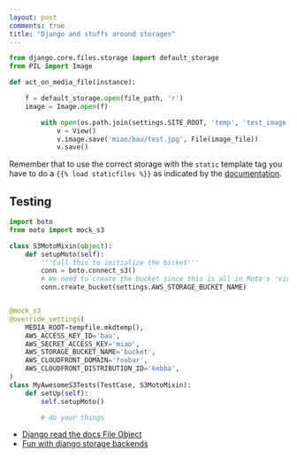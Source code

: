 ```yaml
---
layout: post
comments: true
title: "Django and stuffs around storages"
---
```


```python
from django.core.files.storage import default_storage
from PIL import Image

def act_on_media_file(instance):

    f = default_storage.open(file_path, 'r')
    image = Image.open(f)
```

```python
        with open(os.path.join(settings.SITE_ROOT, 'temp', 'test_image.JPG')) as image_file:
            v = View()
            v.image.save('miao/bau/test.jpg', File(image_file))
            v.save()
```

Remember that to use the correct storage with the ``static`` template tag you have
to do a ``{{% load staticfiles %}}`` as indicated by the [documentation](https://docs.djangoproject.com/en/1.8/ref/contrib/staticfiles/#static).

## Testing

```python
import boto
from moto import mock_s3

class S3MotoMixin(object):
    def setupMoto(self):
        '''Call this to initialize the bicket'''
        conn = boto.connect_s3()
        # We need to create the bucket since this is all in Moto's 'virtual' AWS account
        conn.create_bucket(settings.AWS_STORAGE_BUCKET_NAME)


@mock_s3
@override_settings(
    MEDIA_ROOT=tempfile.mkdtemp(),
    AWS_ACCESS_KEY_ID='bau',
    AWS_SECRET_ACCESS_KEY='miao',
    AWS_STORAGE_BUCKET_NAME='bucket',
    AWS_CLOUDFRONT_DOMAIN='foobar',
    AWS_CLOUDFRONT_DISTRIBUTION_ID='kebba',
)
class MyAwesomeS3Tests(TestCase, S3MotoMixin):
    def setUp(self):
        self.setupMoto()

        # do your things
```

 - [Django read the docs File Object](https://django.readthedocs.org/en/latest/topics/files.html#the-file-object)
 - [Fun with django storage backends](https://tartarus.org/james/diary/2013/07/18/fun-with-django-storage-backends)
